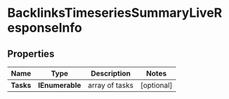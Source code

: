 # BacklinksTimeseriesSummaryLiveResponseInfo


## Properties

| Name | Type | Description | Notes |
|------------ | ------------- | ------------- | -------------|
**Tasks** | **IEnumerable<BacklinksTimeseriesSummaryLiveTaskInfo>** | array of tasks |[optional]|